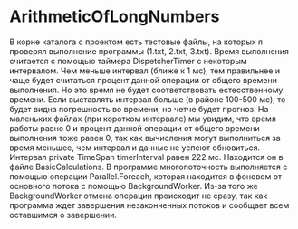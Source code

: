 # ArithmeticOfLongNumbers
В корне каталога с проектом есть тестовые файлы, на которых я проверял выполнение программы (1.txt, 2.txt, 3.txt). 
Время выполнения считается с помощью таймера DispetcherTimer с некоторым интервалом. Чем меньше интервал 
(ближе к 1 мс), тем правильнее и чаще будет считаться процент данной операции от общего времени выполнения. 
Но это время не будет соответствовать естесственному времени. Если выставлять интервал больше (в районе 100-500 мс),
то будет видна погрешность во времени, но четче будет прогноз. На маленьких файлах (при коротком интервале) 
мы увидим, что время работы равно 0 и процент данной операции от общего времени выполнения тоже равен 0,
 так как вычисления могут выполниться за время меньшее, чем интервал и данные не успеют обновиться.
 Интервал private TimeSpan timerInterval равен 222 мс. Находится он в файле BasicCalculations.
 В программе многопоточность выполняется с помощью операции Parallel.Foreach, которая находится в фоновом 
 от основного потока с помощью BackgroundWorker. Из-за того же BackgroundWorker отмена операции происходит не сразу,
  так как программа ждет завершения незаконченных потоков и сообщает всем оставшимся о завершении.
 
